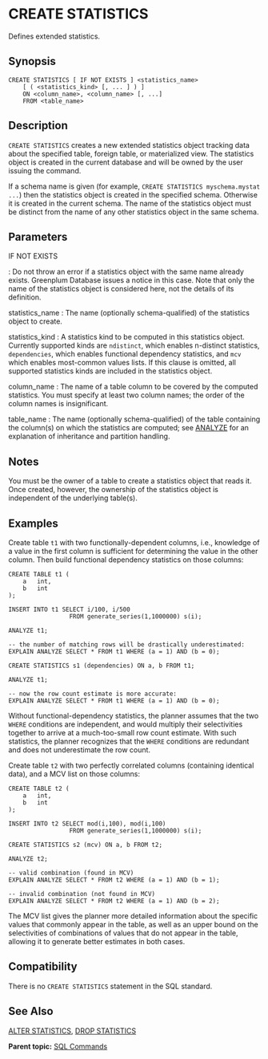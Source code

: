# CREATE STATISTICS

Defines extended statistics.

## Synopsis

``` {#sql_command_synopsis}
CREATE STATISTICS [ IF NOT EXISTS ] <statistics_name>
    [ ( <statistics_kind> [, ... ] ) ]
    ON <column_name>, <column_name> [, ...]
    FROM <table_name>
```

## Description

`CREATE STATISTICS` creates a new extended statistics object tracking data about the specified table, foreign table, or materialized view. The statistics object is created in the current database and will be owned by the user issuing the command.

If a schema name is given (for example, `CREATE STATISTICS myschema.mystat ...`) then the statistics object is created in the specified schema. Otherwise it is created in the current schema. The name of the statistics object must be distinct from the name of any other statistics object in the same schema.

## Parameters

IF NOT EXISTS

:   Do not throw an error if a statistics object with the same name already exists. Greenplum Database issues a notice in this case. Note that only the name of the statistics object is considered here, not the details of its definition.

statistics_name
:   The name (optionally schema-qualified) of the statistics object to create.

statistics_kind
:   A statistics kind to be computed in this statistics object. Currently supported kinds are `ndistinct`, which enables n-distinct statistics, `dependencies`, which enables functional dependency statistics, and `mcv` which enables most-common values lists. If this clause is omitted, all supported statistics kinds are included in the statistics object.

column_name
:   The name of a table column to be covered by the computed statistics. You must specify at least two column names; the order of the column names is insignificant.

table_name
:   The name (optionally schema-qualified) of the table containing the column(s) on which the statistics are computed; see [ANALYZE](ANALYZE.html) for an explanation of inheritance and partition handling.

## Notes

You must be the owner of a table to create a statistics object that reads it. Once created, however, the ownership of the statistics object is independent of the underlying table(s).

## Examples

Create table `t1` with two functionally-dependent columns, i.e., knowledge of a value in the first column is sufficient for determining the value in the other column. Then build functional dependency statistics on those columns:

```
CREATE TABLE t1 (
    a   int,
    b   int
);

INSERT INTO t1 SELECT i/100, i/500
                 FROM generate_series(1,1000000) s(i);

ANALYZE t1;

-- the number of matching rows will be drastically underestimated:
EXPLAIN ANALYZE SELECT * FROM t1 WHERE (a = 1) AND (b = 0);

CREATE STATISTICS s1 (dependencies) ON a, b FROM t1;

ANALYZE t1;

-- now the row count estimate is more accurate:
EXPLAIN ANALYZE SELECT * FROM t1 WHERE (a = 1) AND (b = 0);
```

Without functional-dependency statistics, the planner assumes that the two `WHERE` conditions are independent, and would multiply their selectivities together to arrive at a much-too-small row count estimate. With such statistics, the planner recognizes that the `WHERE` conditions are redundant and does not underestimate the row count.

Create table `t2` with two perfectly correlated columns (containing identical data), and a MCV list on those columns:

```
CREATE TABLE t2 (
    a   int,
    b   int
);

INSERT INTO t2 SELECT mod(i,100), mod(i,100)
                 FROM generate_series(1,1000000) s(i);

CREATE STATISTICS s2 (mcv) ON a, b FROM t2;

ANALYZE t2;

-- valid combination (found in MCV)
EXPLAIN ANALYZE SELECT * FROM t2 WHERE (a = 1) AND (b = 1);

-- invalid combination (not found in MCV)
EXPLAIN ANALYZE SELECT * FROM t2 WHERE (a = 1) AND (b = 2);
```

The MCV list gives the planner more detailed information about the specific values that commonly appear in the table, as well as an upper bound on the selectivities of combinations of values that do not appear in the table, allowing it to generate better estimates in both cases.

## Compatibility

There is no `CREATE STATISTICS` statement in the SQL standard.

## See Also

[ALTER STATISTICS](ALTER_STATISTICS.html), [DROP STATISTICS](DROP_STATISTICS.html)

**Parent topic:** [SQL Commands](../sql_commands/sql_ref.html)

